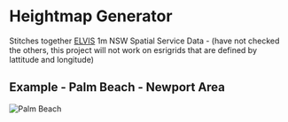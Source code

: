 # Heightmap Generator

Stitches together [ELVIS](https://elevation.fsdf.org.au/) 1m NSW Spatial Service Data - (have not checked the others, this project will not work on esrigrids that are defined by lattitude and longitude)

## Example - Palm Beach - Newport Area

![Palm Beach](/example.png)
